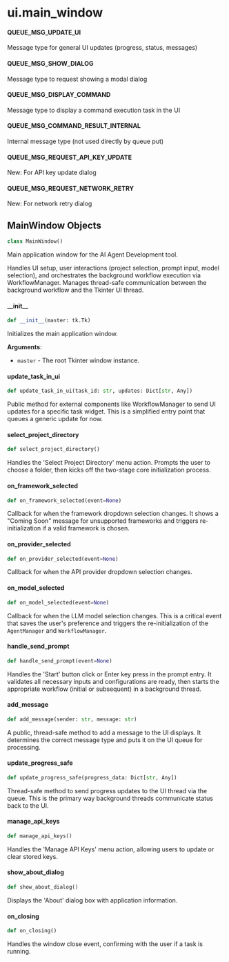 <a id="ui.main_window"></a>

# ui.main\_window

<a id="ui.main_window.QUEUE_MSG_UPDATE_UI"></a>

#### QUEUE\_MSG\_UPDATE\_UI

Message type for general UI updates (progress, status, messages)

<a id="ui.main_window.QUEUE_MSG_SHOW_DIALOG"></a>

#### QUEUE\_MSG\_SHOW\_DIALOG

Message type to request showing a modal dialog

<a id="ui.main_window.QUEUE_MSG_DISPLAY_COMMAND"></a>

#### QUEUE\_MSG\_DISPLAY\_COMMAND

Message type to display a command execution task in the UI

<a id="ui.main_window.QUEUE_MSG_COMMAND_RESULT_INTERNAL"></a>

#### QUEUE\_MSG\_COMMAND\_RESULT\_INTERNAL

Internal message type (not used directly by queue put)

<a id="ui.main_window.QUEUE_MSG_REQUEST_API_KEY_UPDATE"></a>

#### QUEUE\_MSG\_REQUEST\_API\_KEY\_UPDATE

New: For API key update dialog

<a id="ui.main_window.QUEUE_MSG_REQUEST_NETWORK_RETRY"></a>

#### QUEUE\_MSG\_REQUEST\_NETWORK\_RETRY

New: For network retry dialog

<a id="ui.main_window.MainWindow"></a>

## MainWindow Objects

```python
class MainWindow()
```

Main application window for the AI Agent Development tool.

Handles UI setup, user interactions (project selection, prompt input, model selection),
and orchestrates the background workflow execution via WorkflowManager. Manages
thread-safe communication between the background workflow and the Tkinter UI thread.

<a id="ui.main_window.MainWindow.__init__"></a>

#### \_\_init\_\_

```python
def __init__(master: tk.Tk)
```

Initializes the main application window.

**Arguments**:

- `master` - The root Tkinter window instance.

<a id="ui.main_window.MainWindow.update_task_in_ui"></a>

#### update\_task\_in\_ui

```python
def update_task_in_ui(task_id: str, updates: Dict[str, Any])
```

Public method for external components like WorkflowManager to send UI updates
for a specific task widget. This is a simplified entry point that queues
a generic update for now.

<a id="ui.main_window.MainWindow.select_project_directory"></a>

#### select\_project\_directory

```python
def select_project_directory()
```

Handles the 'Select Project Directory' menu action. Prompts the user to
choose a folder, then kicks off the two-stage core initialization process.

<a id="ui.main_window.MainWindow.on_framework_selected"></a>

#### on\_framework\_selected

```python
def on_framework_selected(event=None)
```

Callback for when the framework dropdown selection changes.
It shows a "Coming Soon" message for unsupported frameworks and triggers
re-initialization if a valid framework is chosen.

<a id="ui.main_window.MainWindow.on_provider_selected"></a>

#### on\_provider\_selected

```python
def on_provider_selected(event=None)
```

Callback for when the API provider dropdown selection changes.

<a id="ui.main_window.MainWindow.on_model_selected"></a>

#### on\_model\_selected

```python
def on_model_selected(event=None)
```

Callback for when the LLM model selection changes.
This is a critical event that saves the user's preference and triggers
the re-initialization of the `AgentManager` and `WorkflowManager`.

<a id="ui.main_window.MainWindow.handle_send_prompt"></a>

#### handle\_send\_prompt

```python
def handle_send_prompt(event=None)
```

Handles the 'Start' button click or Enter key press in the prompt entry.
It validates all necessary inputs and configurations are ready, then starts
the appropriate workflow (initial or subsequent) in a background thread.

<a id="ui.main_window.MainWindow.add_message"></a>

#### add\_message

```python
def add_message(sender: str, message: str)
```

A public, thread-safe method to add a message to the UI displays.
It determines the correct message type and puts it on the UI queue
for processing.

<a id="ui.main_window.MainWindow.update_progress_safe"></a>

#### update\_progress\_safe

```python
def update_progress_safe(progress_data: Dict[str, Any])
```

Thread-safe method to send progress updates to the UI thread via the queue.
This is the primary way background threads communicate status back to the UI.

<a id="ui.main_window.MainWindow.manage_api_keys"></a>

#### manage\_api\_keys

```python
def manage_api_keys()
```

Handles the 'Manage API Keys' menu action, allowing users to update or clear stored keys.

<a id="ui.main_window.MainWindow.show_about_dialog"></a>

#### show\_about\_dialog

```python
def show_about_dialog()
```

Displays the 'About' dialog box with application information.

<a id="ui.main_window.MainWindow.on_closing"></a>

#### on\_closing

```python
def on_closing()
```

Handles the window close event, confirming with the user if a task is running.

